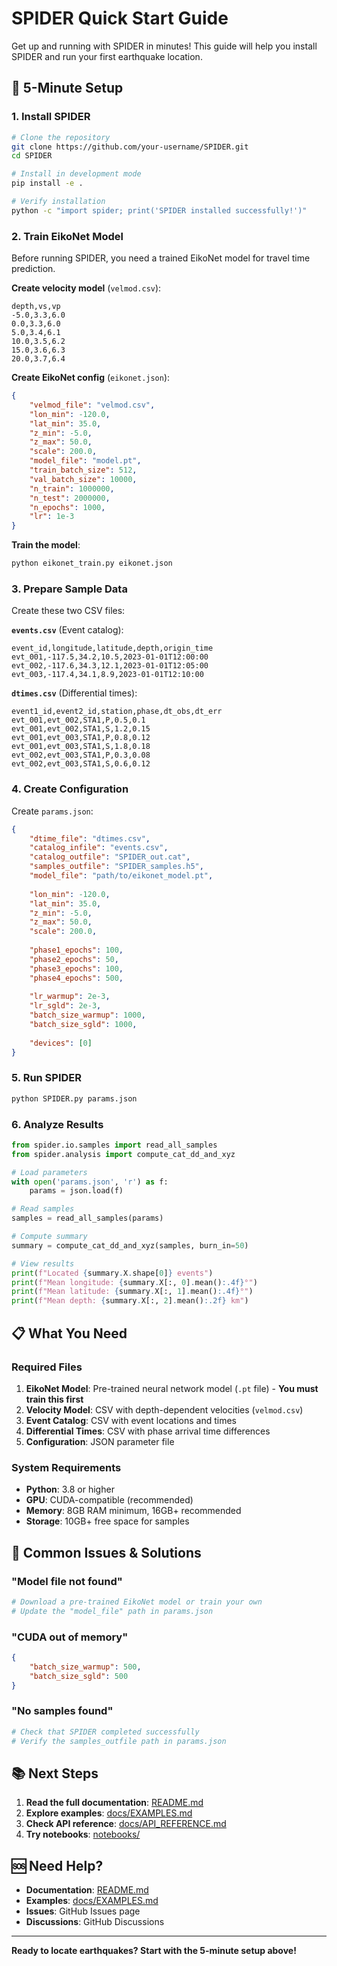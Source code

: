 # SPIDER Quick Start Guide

Get up and running with SPIDER in minutes! This guide will help you install SPIDER and run your first earthquake location.

## 🚀 5-Minute Setup

### 1. Install SPIDER

```bash
# Clone the repository
git clone https://github.com/your-username/SPIDER.git
cd SPIDER

# Install in development mode
pip install -e .

# Verify installation
python -c "import spider; print('SPIDER installed successfully!')"
```

### 2. Train EikoNet Model

Before running SPIDER, you need a trained EikoNet model for travel time prediction.

**Create velocity model** (`velmod.csv`):
```csv
depth,vs,vp
-5.0,3.3,6.0
0.0,3.3,6.0
5.0,3.4,6.1
10.0,3.5,6.2
15.0,3.6,6.3
20.0,3.7,6.4
```

**Create EikoNet config** (`eikonet.json`):
```json
{
    "velmod_file": "velmod.csv",
    "lon_min": -120.0,
    "lat_min": 35.0,
    "z_min": -5.0,
    "z_max": 50.0,
    "scale": 200.0,
    "model_file": "model.pt",
    "train_batch_size": 512,
    "val_batch_size": 10000,
    "n_train": 1000000,
    "n_test": 2000000,
    "n_epochs": 1000,
    "lr": 1e-3
}
```

**Train the model**:
```bash
python eikonet_train.py eikonet.json
```

### 3. Prepare Sample Data

Create these two CSV files:

**`events.csv`** (Event catalog):
```csv
event_id,longitude,latitude,depth,origin_time
evt_001,-117.5,34.2,10.5,2023-01-01T12:00:00
evt_002,-117.6,34.3,12.1,2023-01-01T12:05:00
evt_003,-117.4,34.1,8.9,2023-01-01T12:10:00
```

**`dtimes.csv`** (Differential times):
```csv
event1_id,event2_id,station,phase,dt_obs,dt_err
evt_001,evt_002,STA1,P,0.5,0.1
evt_001,evt_002,STA1,S,1.2,0.15
evt_001,evt_003,STA1,P,0.8,0.12
evt_001,evt_003,STA1,S,1.8,0.18
evt_002,evt_003,STA1,P,0.3,0.08
evt_002,evt_003,STA1,S,0.6,0.12
```

### 4. Create Configuration

Create `params.json`:

```json
{
    "dtime_file": "dtimes.csv",
    "catalog_infile": "events.csv",
    "catalog_outfile": "SPIDER_out.cat",
    "samples_outfile": "SPIDER_samples.h5",
    "model_file": "path/to/eikonet_model.pt",
    
    "lon_min": -120.0,
    "lat_min": 35.0,
    "z_min": -5.0,
    "z_max": 50.0,
    "scale": 200.0,
    
    "phase1_epochs": 100,
    "phase2_epochs": 50,
    "phase3_epochs": 100,
    "phase4_epochs": 500,
    
    "lr_warmup": 2e-3,
    "lr_sgld": 2e-3,
    "batch_size_warmup": 1000,
    "batch_size_sgld": 1000,
    
    "devices": [0]
}
```

### 5. Run SPIDER

```bash
python SPIDER.py params.json
```

### 6. Analyze Results

```python
from spider.io.samples import read_all_samples
from spider.analysis import compute_cat_dd_and_xyz

# Load parameters
with open('params.json', 'r') as f:
    params = json.load(f)

# Read samples
samples = read_all_samples(params)

# Compute summary
summary = compute_cat_dd_and_xyz(samples, burn_in=50)

# View results
print(f"Located {summary.X.shape[0]} events")
print(f"Mean longitude: {summary.X[:, 0].mean():.4f}°")
print(f"Mean latitude: {summary.X[:, 1].mean():.4f}°")
print(f"Mean depth: {summary.X[:, 2].mean():.2f} km")
```

## 📋 What You Need

### Required Files

1. **EikoNet Model**: Pre-trained neural network model (`.pt` file) - **You must train this first**
2. **Velocity Model**: CSV with depth-dependent velocities (`velmod.csv`)
3. **Event Catalog**: CSV with event locations and times
4. **Differential Times**: CSV with phase arrival time differences
5. **Configuration**: JSON parameter file

### System Requirements

- **Python**: 3.8 or higher
- **GPU**: CUDA-compatible (recommended)
- **Memory**: 8GB RAM minimum, 16GB+ recommended
- **Storage**: 10GB+ free space for samples

## 🔧 Common Issues & Solutions

### "Model file not found"
```bash
# Download a pre-trained EikoNet model or train your own
# Update the "model_file" path in params.json
```

### "CUDA out of memory"
```json
{
    "batch_size_warmup": 500,
    "batch_size_sgld": 500
}
```

### "No samples found"
```python
# Check that SPIDER completed successfully
# Verify the samples_outfile path in params.json
```

## 📚 Next Steps

1. **Read the full documentation**: [README.md](README.md)
2. **Explore examples**: [docs/EXAMPLES.md](docs/EXAMPLES.md)
3. **Check API reference**: [docs/API_REFERENCE.md](docs/API_REFERENCE.md)
4. **Try notebooks**: [notebooks/](notebooks/)

## 🆘 Need Help?

- **Documentation**: [README.md](README.md)
- **Examples**: [docs/EXAMPLES.md](docs/EXAMPLES.md)
- **Issues**: GitHub Issues page
- **Discussions**: GitHub Discussions

---

**Ready to locate earthquakes? Start with the 5-minute setup above!**
